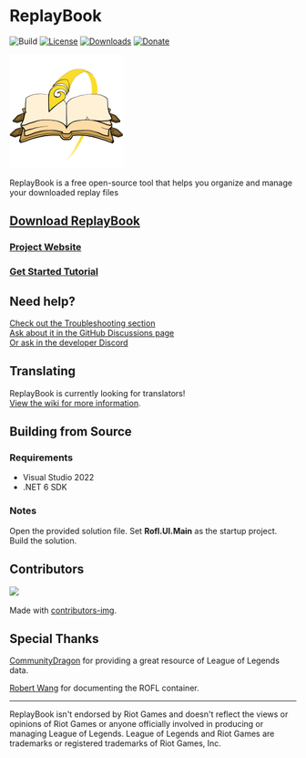 # ReplayBook

![Build](https://img.shields.io/github/actions/workflow/status/fraxiinus/ReplayBook/main-branch-trigger.yml?style=flat-square)
[![License](https://img.shields.io/github/license/fraxiinus/ReplayBook?style=flat-square)](https://github.com/fraxiinus/ReplayBook/blob/master/LICENSE)
[![Downloads](https://img.shields.io/github/downloads/fraxiinus/replaybook/total?style=flat-square)](https://github.com/fraxiinus/ReplayBook/releases/latest)
[![Donate](https://shields.io/badge/ko--fi-support%20me-green?logo=ko-fi&style=flat-square)](https://ko-fi.com/fraxiinus)

![ReplayBook Logo](.github/logo/logo_rev2_200x.png "Window Overview Image")

ReplayBook is a free open-source tool that helps you organize and manage your downloaded replay files

## [Download ReplayBook](https://www.fraxiinus.dev/ReplayBook/getting-started/download)

### [Project Website](https://www.fraxiinus.dev/ReplayBook)

### [Get Started Tutorial](https://www.fraxiinus.dev/ReplayBook/getting-started/setting-up-replaybook/)

## Need help?

[Check out the Troubleshooting section](https://www.fraxiinus.dev/ReplayBook/troubleshooting/)  
[Ask about it in the GitHub Discussions page](https://github.com/fraxiinus/ReplayBook/discussions)  
[Or ask in the developer Discord](https://discord.gg/c33Rc5J)

## Translating

ReplayBook is currently looking for translators!  
[View the wiki for more information](https://github.com/fraxiinus/ReplayBook/wiki/Translating).

## Building from Source

### Requirements

* Visual Studio 2022
* .NET 6 SDK

### Notes

Open the provided solution file. Set **Rofl.UI.Main** as the startup project. Build the solution.

## Contributors

<!-- Copy-paste in your Readme.md file -->

<a href = "https://github.com/fraxiinus/ReplayBook/graphs/contributors">
  <img src = "https://contrib.rocks/image?repo=fraxiinus%2Freplaybook"/>
</a>

Made with [contributors-img](https://contrib.rocks).

## Special Thanks

[CommunityDragon](https://www.communitydragon.org/) for providing a great resource of League of Legends data.

[Robert Wang](https://github.com/robertabcd) for documenting the ROFL container.

---

ReplayBook isn't endorsed by Riot Games and doesn't reflect the views or opinions of Riot Games or anyone officially involved in producing or managing League of Legends. League of Legends and Riot Games are trademarks or registered trademarks of Riot Games, Inc.
